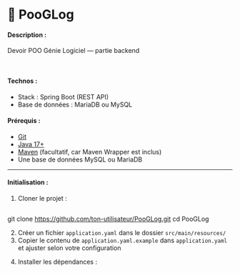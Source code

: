 # 💾 PooGLog

<h4>Description :</h4>
<p>Devoir POO Génie Logiciel — partie backend</p><br>

<h4>Technos :</h4>
<ul>
    <li>Stack : Spring Boot (REST API)</li>
    <li>Base de données : MariaDB ou MySQL</li>
</ul>

<h4>Prérequis :</h4>
<ul>
    <li><a href="https://git-scm.com/downloads">Git</a></li>
    <li><a href="https://www.oracle.com/java/technologies/javase/jdk17-archive-downloads.html">Java 17+</a></li>
    <li><a href="https://maven.apache.org/download.cgi">Maven</a> (facultatif, car Maven Wrapper est inclus)</li>
    <li>Une base de données MySQL ou MariaDB</li>
</ul>

---

<h4>Initialisation :</h4>

<ol>
    <li>Cloner le projet :</li>
</ol>

##
<tab><tab>git clone https://github.com/ton-utilisateur/PooGLog.git
<tab><tab>cd PooGLog
<ol start="2"> <li>Créer un fichier <code>application.yaml</code> dans le dossier <code>src/main/resources/</code></li> <li>Copier le contenu de <code>application.yaml.example</code> dans <code>application.yaml</code> et ajuster selon votre configuration</li> </ol> <ol start="4"> <li>Installer les dépendances :</li> </ol>
